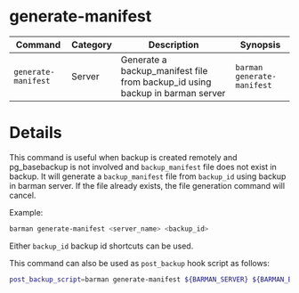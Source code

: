 # generate-manifest

|**Command** | **Category** |  **Description**| **Synopsis**|
|------------|--------------|-----------------|----------|
|`generate-manifest`|Server|Generate a backup_manifest file from backup_id using backup in barman server|`barman generate-manifest`|


# Details

This command is useful when backup is created remotely and pg_basebackup is not involved and `backup_manifest` file does not exist in backup. It will generate a `backup_manifest` file from `backup_id` using backup in barman server. If the file already exists, the file generation command will cancel.

Example:
```bash
barman generate-manifest <server_name> <backup_id>
```
Either `backup_id` backup id shortcuts can be used.

This command can also be used as `post_backup` hook script as follows:
```bash
post_backup_script=barman generate-manifest ${BARMAN_SERVER} ${BARMAN_BACKUP_ID}
```